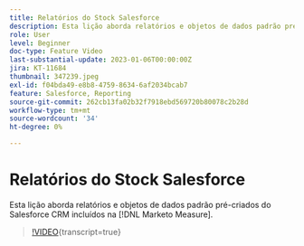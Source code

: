 ```yaml
---
title: Relatórios do Stock Salesforce
description: Esta lição aborda relatórios e objetos de dados padrão pré-criados do Salesforce CRM incluídos na [!DNL Marketo Measure].
role: User
level: Beginner
doc-type: Feature Video
last-substantial-update: 2023-01-06T00:00:00Z
jira: KT-11684
thumbnail: 347239.jpeg
exl-id: f04bda49-e8b8-4759-8634-6af2034bcab7
feature: Salesforce, Reporting
source-git-commit: 262cb13fa02b32f7918ebd569720b80078c2b28d
workflow-type: tm+mt
source-wordcount: '34'
ht-degree: 0%

---
```


# Relatórios do Stock Salesforce

Esta lição aborda relatórios e objetos de dados padrão pré-criados do Salesforce CRM incluídos na [!DNL Marketo Measure].

>[!VIDEO](https://video.tv.adobe.com/v/347239/?learn=on){transcript=true}

